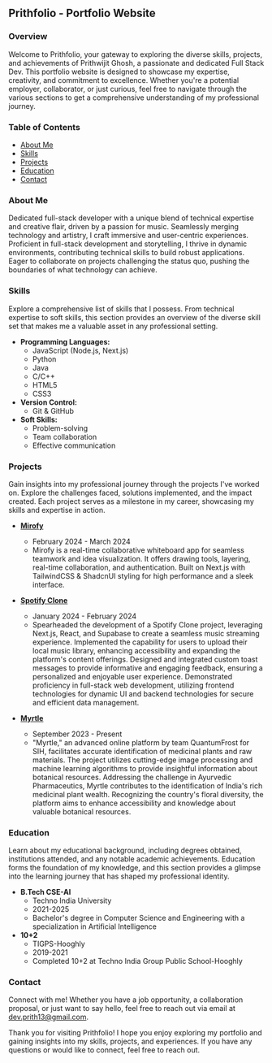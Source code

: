 ## Prithfolio - Portfolio Website

### Overview

Welcome to Prithfolio, your gateway to exploring the diverse skills, projects, and achievements of Prithwijit Ghosh, a passionate and dedicated Full Stack Dev. This portfolio website is designed to showcase my expertise, creativity, and commitment to excellence. Whether you're a potential employer, collaborator, or just curious, feel free to navigate through the various sections to get a comprehensive understanding of my professional journey.

### Table of Contents

- [About Me](#about-me)
- [Skills](#skills)
- [Projects](#projects)
- [Education](#education)
- [Contact](#contact)

### About Me

Dedicated full-stack developer with a unique blend of technical expertise and creative flair, driven by a passion for music. Seamlessly merging technology and artistry, I craft immersive and user-centric experiences. Proficient in full-stack development and storytelling, I thrive in dynamic environments, contributing technical skills to build robust applications. Eager to collaborate on projects challenging the status quo, pushing the boundaries of what technology can achieve.

### Skills

Explore a comprehensive list of skills that I possess. From technical expertise to soft skills, this section provides an overview of the diverse skill set that makes me a valuable asset in any professional setting.

- **Programming Languages:**
  - JavaScript (Node.js, Next.js)
  - Python
  - Java
  - C/C++
  - HTML5
  - CSS3
- **Version Control:**
  - Git & GitHub
- **Soft Skills:**
  - Problem-solving
  - Team collaboration
  - Effective communication

### Projects

Gain insights into my professional journey through the projects I've worked on. Explore the challenges faced, solutions implemented, and the impact created. Each project serves as a milestone in my career, showcasing my skills and expertise in action.

- [**Mirofy**](https://mirofy.vercel.app/)
  - February 2024 - March 2024
  - Mirofy is a real-time collaborative whiteboard app for seamless teamwork and idea visualization. It offers drawing tools, layering, real-time collaboration, and authentication. Built on Next.js with TailwindCSS & ShadcnUI styling for high performance and a sleek interface.
  
- [**Spotify Clone**](https://spotify-clone-black-theta.vercel.app/)
  - January 2024 - February 2024
  - Spearheaded the development of a Spotify Clone project, leveraging Next.js, React, and Supabase to create a seamless music streaming experience. Implemented the capability for users to upload their local music library, enhancing accessibility and expanding the platform's content offerings. Designed and integrated custom toast messages to provide informative and engaging feedback, ensuring a personalized and enjoyable user experience. Demonstrated proficiency in full-stack web development, utilizing frontend technologies for dynamic UI and backend technologies for secure and efficient data management.

- [**Myrtle**](https://myrtle-eta.vercel.app/)
  - September 2023 - Present
  - "Myrtle," an advanced online platform by team QuantumFrost for SIH, facilitates accurate identification of medicinal plants and raw materials. The project utilizes cutting-edge image processing and machine learning algorithms to provide insightful information about botanical resources. Addressing the challenge in Ayurvedic Pharmaceutics, Myrtle contributes to the identification of India's rich medicinal plant wealth. Recognizing the country's floral diversity, the platform aims to enhance accessibility and knowledge about valuable botanical resources.

### Education

Learn about my educational background, including degrees obtained, institutions attended, and any notable academic achievements. Education forms the foundation of my knowledge, and this section provides a glimpse into the learning journey that has shaped my professional identity.

- **B.Tech CSE-AI**
  - Techno India University
  - 2021-2025
  - Bachelor's degree in Computer Science and Engineering with a specialization in Artificial Intelligence
- **10+2**
  - TIGPS-Hooghly
  - 2019-2021
  - Completed 10+2 at Techno India Group Public School-Hooghly

### Contact

Connect with me! Whether you have a job opportunity, a collaboration proposal, or just want to say hello, feel free to reach out via email at [dev.prith13@gmail.com](mailto:dev.prith13@gmail.com).

Thank you for visiting Prithfolio! I hope you enjoy exploring my portfolio and gaining insights into my skills, projects, and experiences. If you have any questions or would like to connect, feel free to reach out.
